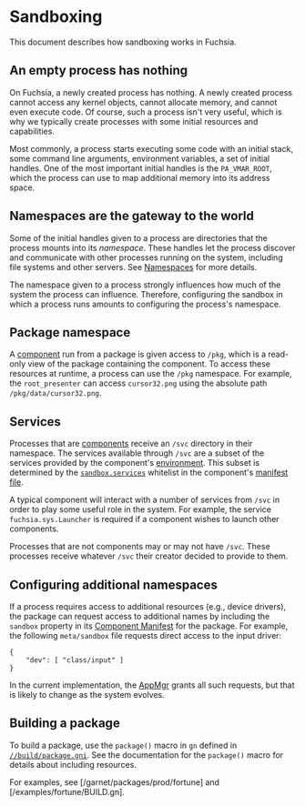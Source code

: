 # Sandboxing

This document describes how sandboxing works in Fuchsia.

## An empty process has nothing

On Fuchsia, a newly created process has nothing. A newly created process cannot
access any kernel objects, cannot allocate memory, and cannot even execute code.
Of course, such a process isn't very useful, which is why we typically create
processes with some initial resources and capabilities.

Most commonly, a process starts executing some code with an initial stack, some
command line arguments, environment variables, a set of initial handles. One of
the most important initial handles is the `PA_VMAR_ROOT`, which the process can
use to map additional memory into its address space.

## Namespaces are the gateway to the world

Some of the initial handles given to a process are directories that the process
mounts into its _namespace_. These handles let the process discover and
communicate with other processes running on the system, including file systems
and other servers. See [Namespaces](namespaces.md) for more details.

The namespace given to a process strongly influences how much of the system the
process can influence. Therefore, configuring the sandbox in which a process
runs amounts to configuring the process's namespace.

## Package namespace

A [component](../glossary.md#Component) run from a package is given access to
`/pkg`, which is a read-only view of the package containing the component. To
access these resources at runtime, a process can use the `/pkg` namespace. For
example, the `root_presenter` can access `cursor32.png` using the absolute path
`/pkg/data/cursor32.png`.

## Services

Processes that are [components](../glossary.md#Component) receive an `/svc`
directory in their namespace. The services available through `/svc` are a
subset of the services provided by the component's
[environment](../glossary.md#Environment). This subset is determined by the
[`sandbox.services`](package_metadata.md#sandbox) whitelist in the
component's [manifest file](package_metadata.md#Component-manifest).

A typical component will interact with a number of services from `/svc` in
order to play some useful role in the system. For example, the service
`fuchsia.sys.Launcher` is required if a component wishes to launch other
components.

Processes that are not components may or may not have `/svc`. These processes
receive whatever `/svc` their creator decided to provide to them.

## Configuring additional namespaces

If a process requires access to additional resources (e.g., device drivers),
the package can request access to additional names by including the `sandbox`
property in its  [Component Manifest](package_metadata.md#Component-Manifest)
for the package. For example, the following `meta/sandbox` file requests
direct access to the input driver:

```
{
    "dev": [ "class/input" ]
}
```

In the current implementation, the [AppMgr](../glossary.md#AppMgr) grants all such
requests, but that is likely to change as the system evolves.

## Building a package

To build a package, use the `package()` macro in `gn` defined in
[`//build/package.gni`](/build/package.gni).
See the documentation for the `package()` macro for details about including resources.

For examples, see [/garnet/packages/prod/fortune]
and [/examples/fortune/BUILD.gn].
